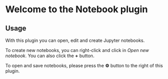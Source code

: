 # 
# Welcome to the Notebook plugin

## Usage

With this plugin you can open, edit and create Jupyter notebooks.

To create new notebooks, you can right-click and click in
_Open new notebook_. You can also click the
<span title="Open new notebook"><b>&plus;</b></span> button.

To open and save notebooks, please press the 
<span title="Options"><b>&#9881;</b></span> button to the right
of this plugin.
